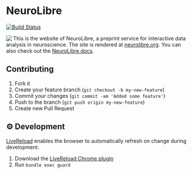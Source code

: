 # NeuroLibre

[![Build Status](https://travis-ci.com/neurolibre/neurolibre.svg?branch=master)](https://travis-ci.com/neurolibre/neurolibre)

<img align="left" src="https://conp-pcno.github.io/images/neurolibre-icon-red.png">

This is the website of NeuroLibre, a preprint service for interactive data analysis in neuroscience. The site is rendered at [neurolibre.org](https://neurolibre.org). You can also check out the [NeuroLibre docs](https://docs.neurolibre.org).

## Contributing

1. Fork it
2. Create your feature branch (`git checkout -b my-new-feature`)
3. Commit your changes (`git commit -am 'Added some feature'`)
4. Push to the branch (`git push origin my-new-feature`)
5. Create new Pull Request

## ⚙️ Development

[LiveReload](https://github.com/guard/guard-livereload) enables the browser to automatically refresh on change during development.

1. Download the [LiveReload Chrome plugin](https://chrome.google.com/webstore/detail/livereload/jnihajbhpnppcggbcgedagnkighmdlei/)
2. Run `bundle exec guard`
